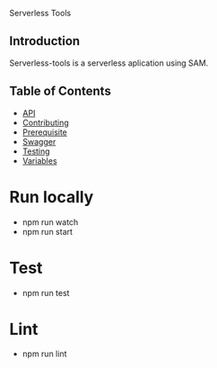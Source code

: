 Serverless Tools

## Introduction

Serverless-tools is a serverless aplication using SAM.

## Table of Contents

- [API](doc/API.md)
- [Contributing](doc/CONTRIBUTING.md)
- [Prerequisite](doc/PREREQUISITE.md)
- [Swagger](doc/SWAGGER.md)
- [Testing](doc/TESTING.md)
- [Variables](doc/VARIABLES.md)

# Run locally

- npm run watch
- npm run start

# Test

- npm run test

# Lint

- npm run lint
